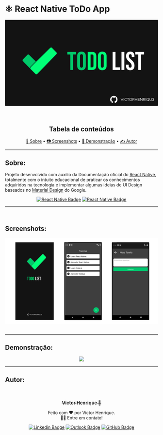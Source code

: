 # ⚛️ React Native ToDo App

<p align="center">
<img src="./assets/Cover-project.png">
</p>
<br>
<p align="center">
</p>

<h2 align="center"> Tabela de conteúdos </h2>

<p align="center">
   <a href="#sobre">📄 Sobre</a> •
   <a href="#screenshots"> 📷 Screenshots</a> •
   <a href="#demonstração"> 📱 Demonstração</a> •
   <a href="#autor"> ✍ Autor</a> 
</p>

---

## Sobre:

Projeto desenvolvido com auxilio da Documentação oficial do [React Native](https://reactnative.dev), totalmente com o intuito educacional de praticar os conhecimentos adquiridos na tecnologia e implementar algumas ideias de UI Design baseados no [Material Design](https://material.io/design) do Google.


<div align="center">

[![React Native Badge](https://img.shields.io/badge/React-Native-blue?style=flat&logo=React&logoColor=white&link=https://reactnative.dev)](https://reactnative.dev)
[![React Native Badge](https://img.shields.io/badge/-Material_Design-red?style=flat&logo=Google&logoColor=white&link=https://material.io/designv)](https://material.io/design)


</div>


---

<br>

## Screenshots:

<p align="center">
<img src="./assets/demonstration.png" alt="Demonstração da aplicação" />
<br>
<br>

---

## Demonstração:

<p align="center">
<img height="500" src="./assets/2021_02_01_20_24_12.gif">
</p>

---

## Autor:

<center>
<br>
<a href="https://github.com/victorhenriqu3">
 <img style="border-radius: 50%;" src="https://avatars1.githubusercontent.com/u/43153097?s=460&u=7bf4669221e468b47e54f44d58498507abd71b91&v=4" width="100px;" alt=""/>
 <br />
 <sub><b style="font-size: 15px;">Victor Henrique 🚀</b></sub></a>

Feito com ❤️ por Victor Henrique.<br>
👋🏽 Entre em contato!

[![Linkedin Badge](https://img.shields.io/badge/-Victor-blue?style=flat&logo=Linkedin&logoColor=white&link=https://www.linkedin.com/in/victor-henrique-monteiro-lima/)](https://www.linkedin.com/in/victor-henrique-monteiro-lima/)
[![Outlook Badge](https://img.shields.io/badge/-Outlook-0078D4?style=flat-square&logo=Microsoft-Outlook&logoColor=white&link=mailto:victorhenriqu3@outlook.com)](mailto:victorhenriqu3@outlook.com)
[![GitHub Badge](https://img.shields.io/static/v1?label=Github&message=victorhenriqu3&color=fff&style=square&logo=Github)](https://github.com/victorhenriqu3)
